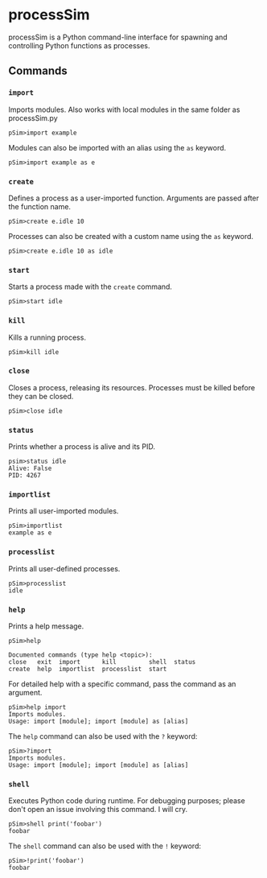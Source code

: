 # processSim
processSim is a Python command-line interface for spawning and controlling Python functions as processes.
## Commands
### ```import```
Imports modules. Also works with local modules in the same folder as processSim.py
```
pSim>import example
```
Modules can also be imported with an alias using the ```as``` keyword.
```
pSim>import example as e
```
### ```create```
Defines a process as a user-imported function. Arguments are passed after the function name.
```
pSim>create e.idle 10
```
Processes can also be created with a custom name using the ```as``` keyword.
```
pSim>create e.idle 10 as idle
```
### ```start```
Starts a process made with the ```create``` command.
```
pSim>start idle
```
### ```kill```
Kills a running process.
```
pSim>kill idle
```
### ```close```
Closes a process, releasing its resources. Processes must be killed before they can be closed.
```
pSim>close idle
```
### ```status```
Prints whether a process is alive and its PID.
```
psim>status idle
Alive: False
PID: 4267
```
### ```importlist```
Prints all user-imported modules.
```
pSim>importlist
example as e
```
### ```processlist```
Prints all user-defined processes.
```
pSim>processlist
idle
```
### ```help```
Prints a help message.
```
pSim>help

Documented commands (type help <topic>):
close   exit  import      kill         shell  status
create  help  importlist  processlist  start
```
For detailed help with a specific command, pass the command as an argument.
```
pSim>help import
Imports modules.
Usage: import [module]; import [module] as [alias]
```
The ```help``` command can also be used with the ```?``` keyword:
```
pSim>?import
Imports modules.
Usage: import [module]; import [module] as [alias]
```
### ```shell```
Executes Python code during runtime. For debugging purposes; please don't open an issue involving this command. I will cry.
```
pSim>shell print('foobar')
foobar
```
The ```shell``` command can also be used with the ```!``` keyword:
```
pSim>!print('foobar')
foobar
```
